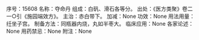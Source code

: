 序号：15608
名称：夺命丹
组成：白矾、滑石各等分。
出处：《医方类聚》卷二一○引《施园端效方》。
主治：赤白带下。
加减：None
功效：None
用法用量：纴坐子宫。
制备方法：同瓶器内烧，丸如半枣大。
临床应用：None
各家论述：None
用药禁忌：None
附注：None

